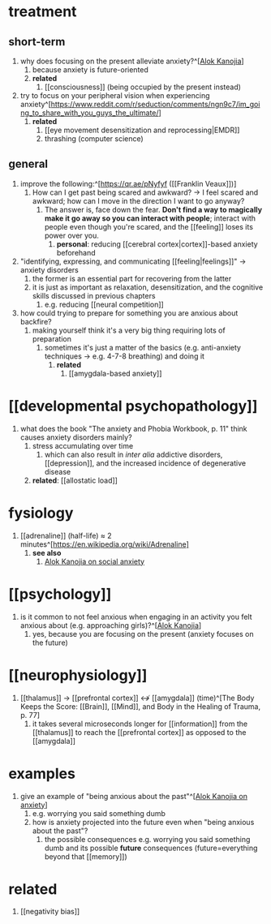 # treatment
## short-term
1. why does focusing on the present alleviate anxiety?^[[Alok Kanojia](https://youtu.be/qvaB2d5yDf8?t=660)]
	1. because anxiety is future-oriented
	2. **related**
		1. [[consciousness]] (being occupied by the present instead)
2. try to focus on your peripheral vision when experiencing anxiety^[https://www.reddit.com/r/seduction/comments/ngn9c7/im_going_to_share_with_you_guys_the_ultimate/]
	1. **related**
		1. [[eye movement desensitization and reprocessing|EMDR]]
		2. thrashing (computer science)

## general
1. improve the following:^[https://qr.ae/pNyfyf ([[Franklin Veaux]])]
	1. How can I get past being scared and awkward? → I feel scared and awkward; how can I move in the direction I want to go anyway?
		1. The answer is, face down the fear. **Don't find a way to magically make it go away so you can interact with people**; interact with people even though you're scared, and the [[feeling]] loses its power over you.
			1. **personal**: reducing [[cerebral cortex|cortex]]-based anxiety beforehand
2. "identifying, expressing, and communicating [[feeling|feelings]]" → anxiety disorders
	1. the former is an essential part for recovering from the latter
	2. it is just as important as relaxation, desensitization, and the cognitive skills discussed in previous chapters
		1. e.g. reducing [[neural competition]]
3. how could trying to prepare for something you are anxious about backfire?
	1. making yourself think it's a very big thing requiring lots of preparation
		1. sometimes it's just a matter of the basics (e.g. anti-anxiety techniques → e.g. 4-7-8 breathing) and doing it
			1. **related**
				1. [[amygdala-based anxiety]]

# [[developmental psychopathology]]
1. what does the book "The anxiety and Phobia Workbook, p. 11" think causes anxiety disorders mainly?
	1. stress accumulating over time
		1. which can also result in *inter alia* addictive disorders, [[depression]], and the increased incidence of degenerative disease
	2. **related**: [[allostatic load]]

# fysiology
1. [[adrenaline]] (half-life) ≈ 2 minutes^[https://en.wikipedia.org/wiki/Adrenaline]
	1. **see also**
		1. [Alok Kanojia on social anxiety](https://youtu.be/oUrkfSzpt20?t=390)

# [[psychology]]
1. is it common to not feel anxious when engaging in an activity you felt anxious about (e.g. approaching girls)?^[[Alok Kanojia](https://youtu.be/qvaB2d5yDf8?t=780)]
	1. yes, because you are focusing on the present (anxiety focuses on the future)

# [[neurophysiology]]
1. [[thalamus]] → [[prefrontal cortex]] ↮ [[amygdala]] (time)^[The Body Keeps the Score: [[Brain]], [[Mind]], and Body in the Healing of Trauma, p. 77]
	1. it takes several microseconds longer for [[information]] from the [[thalamus]] to reach the [[prefrontal cortex]] as opposed to the [[amygdala]]

# examples
1. give an example of "being anxious about the past"^[[Alok Kanojia on anxiety](https://youtu.be/qvaB2d5yDf8?t=240)]
	1. e.g. worrying you said something dumb
	2. how is anxiety projected into the future even when "being anxious about the past"?
		1. the possible consequences e.g. worrying you said something dumb and its possible **future** consequences (future=everything beyond that [[memory]])

# related
1. [[negativity bias]]